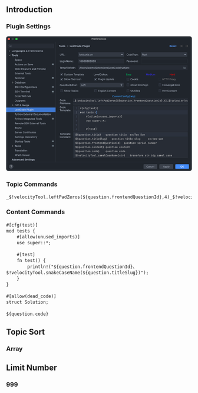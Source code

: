 ## Introduction

### Plugin Settings
![img](./src/leetcode/img/rust-settings.png)

### Topic Commands
```shell
_$!velocityTool.leftPadZeros(${question.frontendQuestionId},4)_$!velocityTool.snakeCaseName(${question.titleSlug})
```

### Content Commands
```shell
#[cfg(test)]
mod tests {
    #[allow(unused_imports)]
    use super::*;

    #[test]
    fn test() {
        println!("${question.frontendQuestionId}、$!velocityTool.snakeCaseName(${question.titleSlug})");
    }
}

#[allow(dead_code)]
struct Solution;

${question.code}
```

## Topic Sort

### Array

## Limit Number

### 999
